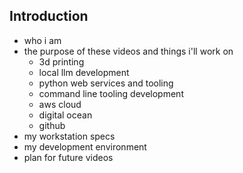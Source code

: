 ## Introduction

* who i am
* the purpose of these videos and things i'll work on
  * 3d printing
  * local llm development
  * python web services and tooling
  * command line tooling development
  * aws cloud
  * digital ocean
  * github
* my workstation specs
* my development environment
* plan for future videos